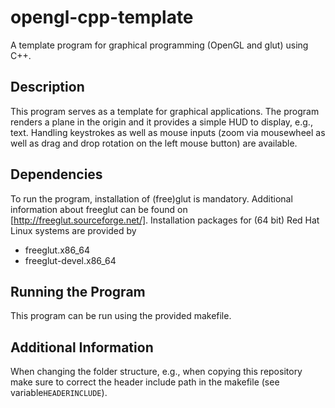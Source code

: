 # opengl-cpp-template

A template program for graphical programming (OpenGL and glut) using C++.

## Description

This program serves as a template for graphical applications. The program renders a plane in the origin and it provides a simple HUD to display, e.g., text. Handling keystrokes as well as mouse inputs (zoom via mousewheel as well as drag and drop rotation on the left mouse button) are available.

## Dependencies

To run the program, installation of (free)glut is mandatory. Additional information about freeglut can be found on [http://freeglut.sourceforge.net/]. Installation packages for (64 bit) Red Hat Linux systems are provided by

- freeglut.x86_64
- freeglut-devel.x86_64

## Running the Program

This program can be run using the provided makefile.

## Additional Information

When changing the folder structure, e.g., when copying this repository make sure to correct the header include path in the makefile (see variable`HEADERINCLUDE`).
